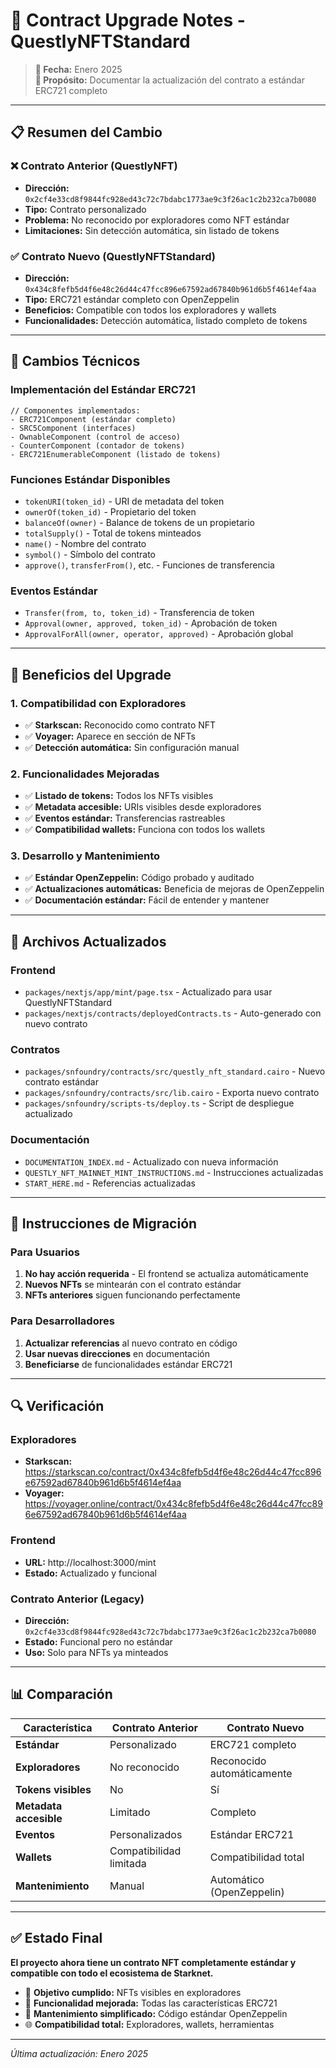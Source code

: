 # 🔄 Contract Upgrade Notes - QuestlyNFTStandard

> **📅 Fecha:** Enero 2025  
> **🎯 Propósito:** Documentar la actualización del contrato a estándar ERC721 completo

---

## 📋 Resumen del Cambio

### ❌ Contrato Anterior (QuestlyNFT)
- **Dirección:** `0x2cf4e33cd8f9844fc928ed43c72c7bdabc1773ae9c3f26ac1c2b232ca7b0080`
- **Tipo:** Contrato personalizado
- **Problema:** No reconocido por exploradores como NFT estándar
- **Limitaciones:** Sin detección automática, sin listado de tokens

### ✅ Contrato Nuevo (QuestlyNFTStandard)
- **Dirección:** `0x434c8fefb5d4f6e48c26d44c47fcc896e67592ad67840b961d6b5f4614ef4aa`
- **Tipo:** ERC721 estándar completo con OpenZeppelin
- **Beneficios:** Compatible con todos los exploradores y wallets
- **Funcionalidades:** Detección automática, listado completo de tokens

---

## 🔧 Cambios Técnicos

### Implementación del Estándar ERC721
```cairo
// Componentes implementados:
- ERC721Component (estándar completo)
- SRC5Component (interfaces)
- OwnableComponent (control de acceso)
- CounterComponent (contador de tokens)
- ERC721EnumerableComponent (listado de tokens)
```

### Funciones Estándar Disponibles
- `tokenURI(token_id)` - URI de metadata del token
- `ownerOf(token_id)` - Propietario del token
- `balanceOf(owner)` - Balance de tokens de un propietario
- `totalSupply()` - Total de tokens minteados
- `name()` - Nombre del contrato
- `symbol()` - Símbolo del contrato
- `approve()`, `transferFrom()`, etc. - Funciones de transferencia

### Eventos Estándar
- `Transfer(from, to, token_id)` - Transferencia de token
- `Approval(owner, approved, token_id)` - Aprobación de token
- `ApprovalForAll(owner, operator, approved)` - Aprobación global

---

## 🎯 Beneficios del Upgrade

### 1. Compatibilidad con Exploradores
- ✅ **Starkscan:** Reconocido como contrato NFT
- ✅ **Voyager:** Aparece en sección de NFTs
- ✅ **Detección automática:** Sin configuración manual

### 2. Funcionalidades Mejoradas
- ✅ **Listado de tokens:** Todos los NFTs visibles
- ✅ **Metadata accesible:** URIs visibles desde exploradores
- ✅ **Eventos estándar:** Transferencias rastreables
- ✅ **Compatibilidad wallets:** Funciona con todos los wallets

### 3. Desarrollo y Mantenimiento
- ✅ **Estándar OpenZeppelin:** Código probado y auditado
- ✅ **Actualizaciones automáticas:** Beneficia de mejoras de OpenZeppelin
- ✅ **Documentación estándar:** Fácil de entender y mantener

---

## 📁 Archivos Actualizados

### Frontend
- `packages/nextjs/app/mint/page.tsx` - Actualizado para usar QuestlyNFTStandard
- `packages/nextjs/contracts/deployedContracts.ts` - Auto-generado con nuevo contrato

### Contratos
- `packages/snfoundry/contracts/src/questly_nft_standard.cairo` - Nuevo contrato estándar
- `packages/snfoundry/contracts/src/lib.cairo` - Exporta nuevo contrato
- `packages/snfoundry/scripts-ts/deploy.ts` - Script de despliegue actualizado

### Documentación
- `DOCUMENTATION_INDEX.md` - Actualizado con nueva información
- `QUESTLY_NFT_MAINNET_MINT_INSTRUCTIONS.md` - Instrucciones actualizadas
- `START_HERE.md` - Referencias actualizadas

---

## 🚀 Instrucciones de Migración

### Para Usuarios
1. **No hay acción requerida** - El frontend se actualiza automáticamente
2. **Nuevos NFTs** se mintearán con el contrato estándar
3. **NFTs anteriores** siguen funcionando perfectamente

### Para Desarrolladores
1. **Actualizar referencias** al nuevo contrato en código
2. **Usar nuevas direcciones** en documentación
3. **Beneficiarse** de funcionalidades estándar ERC721

---

## 🔍 Verificación

### Exploradores
- **Starkscan:** https://starkscan.co/contract/0x434c8fefb5d4f6e48c26d44c47fcc896e67592ad67840b961d6b5f4614ef4aa
- **Voyager:** https://voyager.online/contract/0x434c8fefb5d4f6e48c26d44c47fcc896e67592ad67840b961d6b5f4614ef4aa

### Frontend
- **URL:** http://localhost:3000/mint
- **Estado:** Actualizado y funcional

### Contrato Anterior (Legacy)
- **Dirección:** `0x2cf4e33cd8f9844fc928ed43c72c7bdabc1773ae9c3f26ac1c2b232ca7b0080`
- **Estado:** Funcional pero no estándar
- **Uso:** Solo para NFTs ya minteados

---

## 📊 Comparación

| Característica | Contrato Anterior | Contrato Nuevo |
|---------------|------------------|----------------|
| **Estándar** | Personalizado | ERC721 completo |
| **Exploradores** | No reconocido | Reconocido automáticamente |
| **Tokens visibles** | No | Sí |
| **Metadata accesible** | Limitado | Completo |
| **Eventos** | Personalizados | Estándar ERC721 |
| **Wallets** | Compatibilidad limitada | Compatibilidad total |
| **Mantenimiento** | Manual | Automático (OpenZeppelin) |

---

## ✅ Estado Final

**El proyecto ahora tiene un contrato NFT completamente estándar y compatible con todo el ecosistema de Starknet.**

- 🎯 **Objetivo cumplido:** NFTs visibles en exploradores
- 🚀 **Funcionalidad mejorada:** Todas las características ERC721
- 🔧 **Mantenimiento simplificado:** Código estándar OpenZeppelin
- 🌐 **Compatibilidad total:** Exploradores, wallets, herramientas

---

*Última actualización: Enero 2025*
